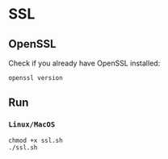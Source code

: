 # SSL

## OpenSSL

Check if you already have OpenSSL installed:

```shell
openssl version
```

## Run

### `Linux/MacOS`

```shell
chmod +x ssl.sh
./ssl.sh
```
